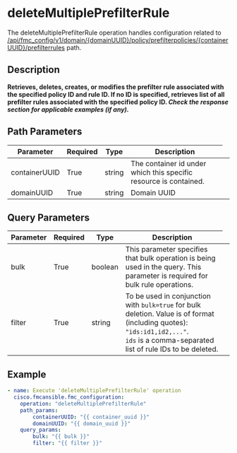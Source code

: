 # deleteMultiplePrefilterRule

The deleteMultiplePrefilterRule operation handles configuration related to [/api/fmc_config/v1/domain/{domainUUID}/policy/prefilterpolicies/{containerUUID}/prefilterrules](/paths//api/fmc_config/v1/domain/{domain_uuid}/policy/prefilterpolicies/{container_uuid}/prefilterrules.md) path.&nbsp;
## Description
**Retrieves, deletes, creates, or modifies the prefilter rule associated with the specified policy ID and rule ID. If no ID is specified, retrieves list of all prefilter rules associated with the specified policy ID. _Check the response section for applicable examples (if any)._**

## Path Parameters
| Parameter | Required | Type | Description |
| --------- | -------- | ---- | ----------- |
| containerUUID | True | string <td colspan=3> The container id under which this specific resource is contained. |
| domainUUID | True | string <td colspan=3> Domain UUID |

## Query Parameters
| Parameter | Required | Type | Description |
| --------- | -------- | ---- | ----------- |
| bulk | True | boolean <td colspan=3> This parameter specifies that bulk operation is being used in the query. This parameter is required for bulk rule operations. |
| filter | True | string <td colspan=3> To be used in conjunction with <code>bulk=true</code> for bulk deletion. Value is of format (including quotes): <code>"ids:id1,id2,..."</code>.<br/><code>ids</code> is a comma-separated list of rule IDs to be deleted. |

## Example
```yaml
- name: Execute 'deleteMultiplePrefilterRule' operation
  cisco.fmcansible.fmc_configuration:
    operation: "deleteMultiplePrefilterRule"
    path_params:
        containerUUID: "{{ container_uuid }}"
        domainUUID: "{{ domain_uuid }}"
    query_params:
        bulk: "{{ bulk }}"
        filter: "{{ filter }}"

```